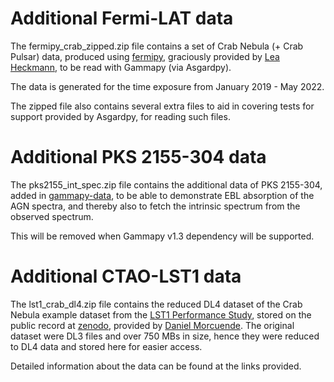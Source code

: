 # Additional Fermi-LAT data

The fermipy_crab_zipped.zip file contains a set of Crab Nebula (+ Crab Pulsar) data, produced
using [fermipy](https://fermipy.readthedocs.io/en/latest/), graciously provided
by [Lea Heckmann](https://orcid.org/0000-0002-6653-8407), to be read with
Gammapy (via Asgardpy).

The data is generated for the time exposure from January 2019 - May 2022.

The zipped file also contains several extra files to aid in covering tests for
support provided by Asgardpy, for reading such files.

# Additional PKS 2155-304 data

The pks2155_int_spec.zip file contains the additional data of PKS 2155-304,
added in [gammapy-data](https://github.com/gammapy/gammapy-data), to be able to
demonstrate EBL absorption of the AGN spectra, and thereby also to fetch the
intrinsic spectrum from the observed spectrum.

This will be removed when Gammapy v1.3 dependency will be supported.

# Additional CTAO-LST1 data

The lst1_crab_dl4.zip file contains the reduced DL4 dataset of the Crab Nebula
example dataset from the [LST1 Performance Study](https://iopscience.iop.org/article/10.3847/1538-4357/ace89d),
stored on the public record at [zenodo](https://zenodo.org/records/11445184),
provided by [Daniel Morcuende](https://orcid.org/0000-0001-9400-0922). The
original dataset were DL3 files and over 750 MBs in size, hence they were
reduced to DL4 data and stored here for easier access.

Detailed information about the data can be found at the links provided.
